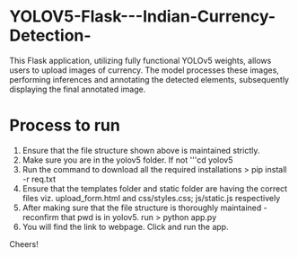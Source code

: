 # YOLOV5-Flask---Indian-Currency-Detection-
This Flask application, utilizing fully functional YOLOv5 weights, allows users to upload images of currency. The model processes these images, performing inferences and annotating the detected elements, subsequently displaying the final annotated image.


# Process to run
1) Ensure that the file structure shown above is maintained strictly.
2) Make sure you are in the yolov5 folder. If not '''cd yolov5
3) Run the command to download all the required installations > pip install -r req.txt
4) Ensure that the templates folder and static folder are having the correct files viz. upload_form.html and css/styles.css; js/static.js respectively
5) After making sure that the file structure is thoroughly maintained - reconfirm that pwd is in yolov5. run > python app.py
6) You will find the link to webpage. Click and run the app. 

Cheers!
